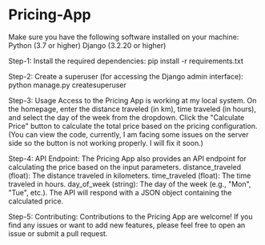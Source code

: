 # Pricing-App
Make sure you have the following software installed on your machine:
Python (3.7 or higher)
Django (3.2.20 or higher)

Step-1: Install the required dependencies:
pip install -r requirements.txt

Step-2: Create a superuser (for accessing the Django admin interface):
python manage.py createsuperuser

Step-3: Usage
Access to the Pricing App is working at my local system.
On the homepage, enter the distance traveled (in km), time traveled (in hours), and select the day of the week from the dropdown.
Click the "Calculate Price" button to calculate the total price based on the pricing configuration. (You can view the code, currently, I am facing some issues on the server side so the button is not working properly. I will fix it soon.)

Step-4: API Endpoint: The Pricing App also provides an API endpoint for calculating the price based on the input parameters. 
distance_traveled (float): The distance traveled in kilometers.
time_traveled (float): The time traveled in hours.
day_of_week (string): The day of the week (e.g., "Mon", "Tue", etc.).
The API will respond with a JSON object containing the calculated price.

Step-5: Contributing:
Contributions to the Pricing App are welcome! If you find any issues or want to add new features, please feel free to open an issue or submit a pull request.
